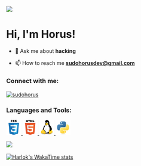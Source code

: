 ![](https://user-images.githubusercontent.com/18350557/176309783-0785949b-9127-417c-8b55-ab5a4333674e.gif) 
# Hi, I'm Horus!

- 💬 Ask me about **hacking**

- 📫 How to reach me **sudohorusdev@gmail.com**

<h3 align="left">Connect with me:</h3>
<p align="left">
<a href="https://twitter.com/sudohorusdev" target="_blank"><img align="center" src="https://raw.githubusercontent.com/rahuldkjain/github-profile-readme-generator/master/src/images/icons/Social/twitter.svg" alt="sudohorus" height="30" width="40"/></a>

<h3 align="left">Languages and Tools:</h3>
<p align="left"> <a href="https://www.w3schools.com/cs/" target="_blank" rel="noreferrer"><img src="https://raw.githubusercontent.com/devicons/devicon/master/icons/css3/css3-original-wordmark.svg" alt="css3" width="40" height="40"/> </a> <a href="https://www.w3.org/html/" target="_blank" rel="noreferrer"> <img src="https://raw.githubusercontent.com/devicons/devicon/master/icons/html5/html5-original-wordmark.svg" alt="html5" width="40" height="40"/> </a> <a href="https://www.linux.org/" target="_blank" rel="noreferrer"> <img src="https://raw.githubusercontent.com/devicons/devicon/master/icons/linux/linux-original.svg" alt="linux" width="40" height="40"/> </a> <a href="https://www.python.org" target="_blank" rel="noreferrer"> <img src="https://raw.githubusercontent.com/devicons/devicon/master/icons/python/python-original.svg" alt="python" width="40" height="40"/> </a> </p>

<img src="https://github-readme-stats.vercel.app/api?username=sudohorus&show_icons=true&hide_border=true&theme=radical" />

[![Harlok's WakaTime stats](https://github-readme-stats.vercel.app/api/wakatime?username=sudohorus&theme=radical&hide_title=true&hide_progress=false&layout=compact)](https://github.com/anuraghazra/github-readme-stats)

